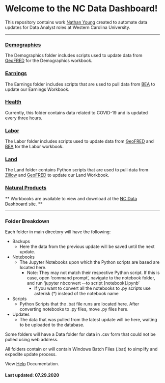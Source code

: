 # Welcome to the NC Data Dashboard!

This repository contains work [Nathan Young](https://github.com/nathayoung) created to automate data updates for Data Analyst roles at Western Carolina University.
***
### [Demographics](https://github.com/NC-Data-Dashboard/DataDashboard_Greenspan/tree/master/Demographics)
The Demographics folder includes scripts used to update data from [GeoFRED](https://geofred.stlouisfed.org/map/) for the Demographics workbook.

### [Earnings](https://github.com/NC-Data-Dashboard/DataDashboard_Greenspan/tree/master/Earnings)
The Earnings folder includes scripts that are used to pull data from [BEA](https://apps.bea.gov/regional/downloadzip.cfm) to update our Earnings Workbook.

### [Health](https://github.com/NC-Data-Dashboard/DataDashboard_Greenspan/tree/master/Health)
Currently, this folder contains data related to COVID-19 and is updated every three hours.

### [Labor](https://github.com/NC-Data-Dashboard/DataDashboard_Greenspan/tree/master/Labor)
The Labor folder includes scripts used to update data from [GeoFRED](https://geofred.stlouisfed.org/map/) and [BEA](https://apps.bea.gov/regional/downloadzip.cfm) for the Labor workbook.

### [Land](https://github.com/NC-Data-Dashboard/DataDashboard_Greenspan/tree/master/Land)
The Land folder contains Python scripts that are used to pull data from [Zillow](https://www.zillow.com/research/data/) and [GeoFRED](https://geofred.stlouisfed.org/map/) to update our Land Workbook.

### [Natural Products](https://github.com/NC-Data-Dashboard/DataDashboard_Greenspan/tree/master/Natural%20Products)


** Workbooks are available to view and download at the [NC Data Dashboard site](https://www.wcu.edu/engage/regional-development/data-dashboard.aspx). **
***
### Folder Breakdown
Each folder in main directory will have the following:
* Backups
  * Here the data from the previous update will be saved until the next update.
* Notebooks
  * The Jupyter Notebooks upon which the Python scripts are based are located here.
    * Note: They may not match their respective Python script.  If this is case, open ‘command prompt’, navigate to the notebook folder, and run ‘jupyter nbconvert  --to script [notebook].ipynb’
	  * If you want to convert all the notebooks to .py scripts use asterisk (*) instead of the notebook name
* Scripts
  * Python Scripts that the .bat file runs are located here.  After converting notebooks to .py files, move .py files here.
* Updates
  * The data that was pulled from the latest update will be here, waiting to be uploaded to the database.
  
Some folders will have a Data folder for data in .csv form that could not be pulled using web address.

All folders contain or will contain Windows Batch Files (.bat) to simplify and expedite update process. 

View [Help](https://github.com/NC-Data-Dashboard/DataDashboard_Greenspan/blob/master/Help.md) Documentation.

#### Last updated: 07.29.2020
